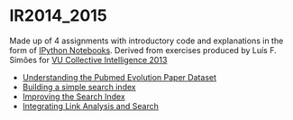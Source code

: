 IR2014_2015
===========
Made up of 4 assignments with introductory code and explanations in the form of [IPython Notebooks](http://ipython.org/notebook.html). Derived from exercises produced by Luís F. Simões for [VU Collective Intelligence 2013](https://github.com/lfsimoes/VU/tree/master/2013__Collective_Intelligence)

* [
Understanding the Pubmed Evolution Paper Dataset](http://nbviewer.ipython.org/github/VUInformationRetrieval/IR2014_2015/blob/master/inspecting_the_data.ipynb)
* [Building a simple search index](http://nbviewer.ipython.org/github/VUInformationRetrieval/IR2014_2015/blob/master/building_a_simple_index.ipynb)
* [Improving the Search Index](http://nbviewer.ipython.org/github/VUInformationRetrieval/IR2014_2015/blob/master/improving_the_search_index.ipynb#Improving-the-Search-Index)
* [Integrating Link Analysis and Search](http://nbviewer.ipython.org/github/VUInformationRetrieval/IR2014_2015/blob/master/link_analysis.ipynb)
